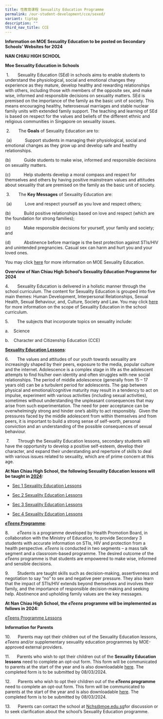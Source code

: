 ```yaml
---
title: 性教育课程 Sexuality Education Programme
permalink: /our-student-development/cce/sexed/
variant: tiptap
description: ""
third_nav_title: CCE
---
```

<p><strong>Information on MOE Sexuality Education to be posted on Secondary Schools’ Websites for 2024</strong>
</p>
<p><strong>NAN CHIAU HIGH SCHOOL</strong>
</p>
<p><strong>Moe Sexuality Education in Schools</strong>
</p>
<p>&nbsp;1.&nbsp;&nbsp;&nbsp;&nbsp;&nbsp;&nbsp; Sexuality Education (SEd)
in schools aims to enable students to understand the physiological, social
and emotional changes they experience as they mature, develop healthy and
rewarding relationships with others, including those with members of the
opposite sex, and make wise, informed and responsible decisions on sexuality
matters. SEd is premised on the importance of the family as the basic unit
of society. This means encouraging healthy, heterosexual marriages and
stable nuclear family units with extended family support. The teaching
and learning of SEd is based on respect for the values and beliefs of the
different ethnic and religious communities in Singapore on sexuality issues.</p>
<p>&nbsp;2.&nbsp;&nbsp;&nbsp;&nbsp;&nbsp;&nbsp; The <strong>Goals</strong> of
Sexuality Education are to:</p>
<p>&nbsp;(a)&nbsp;&nbsp;&nbsp;&nbsp;&nbsp;&nbsp;&nbsp;&nbsp;&nbsp;&nbsp;
Support students in managing their physiological, social and emotional
changes as they grow up and develop safe and healthy relationships.</p>
<p>(b)&nbsp;&nbsp;&nbsp;&nbsp;&nbsp;&nbsp;&nbsp;&nbsp;&nbsp;&nbsp; Guide
students to make wise, informed and responsible decisions on sexuality
matters.</p>
<p>(c)&nbsp;&nbsp;&nbsp;&nbsp;&nbsp;&nbsp;&nbsp;&nbsp;&nbsp;&nbsp; Help students
develop a moral compass and respect for themselves and others by having
positive mainstream values and attitudes about sexuality that are premised
on the family as the basic unit of society.</p>
<p>&nbsp;3.&nbsp;&nbsp;&nbsp;&nbsp;&nbsp;&nbsp; The <strong>Key Messages</strong> of
Sexuality Education are:</p>
<p>&nbsp;(a)&nbsp;&nbsp;&nbsp;&nbsp;&nbsp;&nbsp;&nbsp;&nbsp;&nbsp;&nbsp;
Love and respect yourself as you love and respect others;</p>
<p>(b)&nbsp;&nbsp;&nbsp;&nbsp;&nbsp;&nbsp;&nbsp;&nbsp;&nbsp;&nbsp; Build
positive relationships based on love and respect (which are the foundation
for strong families);</p>
<p>(c)&nbsp;&nbsp;&nbsp;&nbsp;&nbsp;&nbsp;&nbsp;&nbsp;&nbsp;&nbsp; Make responsible
decisions for yourself, your family and society; and</p>
<p>(d)&nbsp;&nbsp;&nbsp;&nbsp;&nbsp;&nbsp;&nbsp;&nbsp;&nbsp;&nbsp; Abstinence
before marriage is the best protection against STIs/HIV and unintended
pregnancies. Casual sex can harm and hurt you and your loved ones.</p>
<p>You may click <a href="https://go.gov.sg/moe-sexuality-education" rel="noopener noreferrer nofollow" target="_blank">here</a> for
more information on MOE Sexuality Education.</p>
<p><strong>Overview of Nan Chiau High School’s Sexuality Education Programme for 2024</strong>
</p>
<p>4.&nbsp;&nbsp;&nbsp;&nbsp;&nbsp;&nbsp; Sexuality Education is delivered
in a holistic manner through the school curriculum. The content for Sexuality
Education is grouped into five main themes: Human Development, Interpersonal
Relationships, Sexual Health, Sexual Behaviour, and, Culture, Society and
Law. You may click <a href="https://go.gov.sg/moe-sexuality-education-scope" rel="noopener noreferrer nofollow" target="_blank">here</a> for more
information on the scope of Sexuality Education in the school curriculum.</p>
<p>5.&nbsp;&nbsp;&nbsp;&nbsp;&nbsp;&nbsp; The subjects that incorporate topics
on sexuality include:</p>
<p>a.&nbsp;&nbsp;&nbsp; Science</p>
<p>b.&nbsp;&nbsp;&nbsp; Character and Citizenship Education (CCE)</p>
<p><strong><u>Sexuality Education Lessons</u></strong>:</p>
<p>6.&nbsp;&nbsp;&nbsp;&nbsp;&nbsp;&nbsp; The values and attitudes of our
youth towards sexuality are increasingly shaped by their peers, exposure
to the media, popular culture and the internet. Adolescence is a complex
stage in life as the adolescent attempts to find his/her own identity and
often struggles with new social relationships. The period of middle adolescence
(generally from 15 – 17 years old) can be a turbulent period for adolescents.
The gap between physical and emotional/cognitive maturity may result in
a tendency to act on impulse, experiment with various activities (including
sexual activities), sometimes without understanding the unpleasant consequences
that may arise from such experimentation. The need for peer acceptance
can be overwhelmingly strong and hinder one’s ability to act responsibly.&nbsp;
Given the pressures faced by the middle adolescent from within themselves
and from peers, it is important to build a strong sense of self-worth,
personal conviction and an understanding of the possible consequences of
sexual behaviour.</p>
<p>&nbsp;7.&nbsp;&nbsp;&nbsp;&nbsp;&nbsp;&nbsp; Through the Sexuality Education
lessons, secondary students will have the opportunity to develop a positive
self-esteem, develop their character, and expand their understanding and
repertoire of skills to deal with various issues related to sexuality,
which are of prime concern at this age.</p>
<p><strong>At Nan Chiau High School, the following Sexuality Education lessons will be taught in <u>2024</u>:</strong>
</p>
<ul data-tight="true" class="tight">
<li>
<p><a href="https://drive.google.com/file/d/1JpMcetbC7JYB4kfDKKP5o3nmh5vJs1Vl/view?usp=sharing" rel="noopener noreferrer nofollow" target="_blank">Sec 1 Sexuality Education Lessons</a>
</p>
</li>
<li>
<p><a href="https://drive.google.com/file/d/1s2xYYepEcfCCJZHCanY1oV2PVp-ID8J8/view?usp=sharing" rel="noopener noreferrer nofollow" target="_blank">Sec 2 Sexuality Education Lessons</a>
</p>
</li>
<li>
<p><a href="https://drive.google.com/file/d/1VbeaISdRAyPKOzhGUc5fs77K7yOGpRUS/view?usp=sharing" rel="noopener noreferrer nofollow" target="_blank">Sec 3 Sexuality Education Lessons</a>
</p>
</li>
<li>
<p><a href="https://drive.google.com/file/d/1ODuhimf5-JzltsEfmN1zSfCAg1wLVVmS/view?usp=sharing" rel="noopener noreferrer nofollow" target="_blank">Sec 4 Sexuality Education Lessons</a>
</p>
</li>
</ul>
<p><strong><em><u>eTeens</u></em><u> Programme</u></strong>:</p>
<p>8.&nbsp;&nbsp;&nbsp;&nbsp;&nbsp;&nbsp; <em>eTeens</em> is a programme developed
by Health Promotion Board, in collaboration with the Ministry of Education,
to provide Secondary 3 students with accurate information on STIs, HIV
and protection from a health perspective. <em>eTeens</em> is conducted in
two segments – a mass talk segment and a classroom-based programme. The
desired outcome of the <em>eTeens</em> programme is that students are empowered
to make wise, informed and sensible decisions.</p>
<p>9.&nbsp;&nbsp;&nbsp;&nbsp;&nbsp;&nbsp; Students are taught skills such
as decision-making, assertiveness and negotiation to say “no” to sex and
negative peer pressure. They also learn that the impact of STIs/HIV extends
beyond themselves and involves their family, and the importance of responsible
decision-making and seeking help. Abstinence and upholding family values
are the key messages.</p>
<p><strong>At Nan Chiau High School, the <em>eTeens</em> programme will be implemented as follows in 2024:</strong>
</p>
<p><a href="https://drive.google.com/file/d/13BmEzWw5GNg2Ln7r_8FI61kZFejXwDLA/view?usp=sharing" rel="noopener noreferrer nofollow" target="_blank">eTeens Programme Lessons</a>
</p>
<p></p>
<p><strong>Information for Parents</strong>
</p>
<p>10.&nbsp;&nbsp;&nbsp;&nbsp;&nbsp; Parents may opt their children out of
the Sexuality Education lessons, <em>eTeens</em> and/or supplementary sexuality
education programmes by MOE-approved external providers.</p>
<p>11.&nbsp;&nbsp;&nbsp;&nbsp;&nbsp; Parents who wish to opt their children
out of the <strong>Sexuality Education lessons</strong> need to complete
an opt-out form. This form will be communicated to parents at the start
of the year and is also downloadable <a href="https://form.gov.sg/65d2fd600d9323466cef33ce" rel="noopener noreferrer nofollow" target="_blank">here</a>. The completed
form is to be submitted by 08/03/2024.</p>
<p>12.&nbsp;&nbsp;&nbsp;&nbsp;&nbsp; Parents who wish to opt their children
out of the <strong><em>eTeens</em> programme</strong> need to complete an
opt-out form. This form will be communicated to parents at the start of
the year and is also downloadable <a href="https://form.gov.sg/65d2fec8add35ed82288612a" rel="noopener noreferrer nofollow" target="_blank">here</a>. The completed
form is to be submitted by 08/03/2024.</p>
<p>13.&nbsp;&nbsp;&nbsp;&nbsp;&nbsp; Parents can contact the school at
<a href="mailto:Nchs@moe.edu.sg" rel="noopener noreferrer nofollow" target="_blank">Nchs@moe.edu.sg</a>for discussion or to seek clarification about the school’s
Sexuality Education programme.</p>
<p>
<br>
</p>
<p><strong>&nbsp;</strong>
</p>
<p><strong>&nbsp;</strong>
</p>